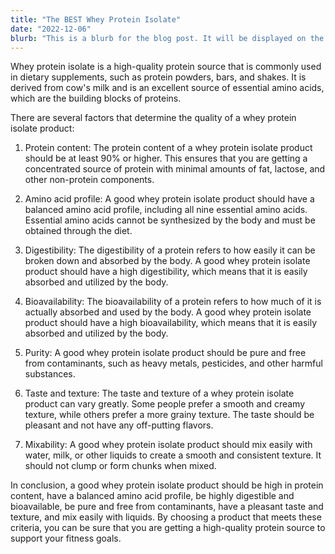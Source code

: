 ```yaml
---
title: "The BEST Whey Protein Isolate"
date: "2022-12-06"
blurb: "This is a blurb for the blog post. It will be displayed on the blog index page."
---
```


Whey protein isolate is a high-quality protein source that is commonly used in dietary supplements, such as protein powders, bars, and shakes. It is derived from cow's milk and is an excellent source of essential amino acids, which are the building blocks of proteins.

There are several factors that determine the quality of a whey protein isolate product:

1. Protein content: The protein content of a whey protein isolate product should be at least 90% or higher. This ensures that you are getting a concentrated source of protein with minimal amounts of fat, lactose, and other non-protein components.

2. Amino acid profile: A good whey protein isolate product should have a balanced amino acid profile, including all nine essential amino acids. Essential amino acids cannot be synthesized by the body and must be obtained through the diet.

3. Digestibility: The digestibility of a protein refers to how easily it can be broken down and absorbed by the body. A good whey protein isolate product should have a high digestibility, which means that it is easily absorbed and utilized by the body.

4. Bioavailability: The bioavailability of a protein refers to how much of it is actually absorbed and used by the body. A good whey protein isolate product should have a high bioavailability, which means that it is easily absorbed and utilized by the body.

5. Purity: A good whey protein isolate product should be pure and free from contaminants, such as heavy metals, pesticides, and other harmful substances.

6. Taste and texture: The taste and texture of a whey protein isolate product can vary greatly. Some people prefer a smooth and creamy texture, while others prefer a more grainy texture. The taste should be pleasant and not have any off-putting flavors.

7. Mixability: A good whey protein isolate product should mix easily with water, milk, or other liquids to create a smooth and consistent texture. It should not clump or form chunks when mixed.

In conclusion, a good whey protein isolate product should be high in protein content, have a balanced amino acid profile, be highly digestible and bioavailable, be pure and free from contaminants, have a pleasant taste and texture, and mix easily with liquids. By choosing a product that meets these criteria, you can be sure that you are getting a high-quality protein source to support your fitness goals.

